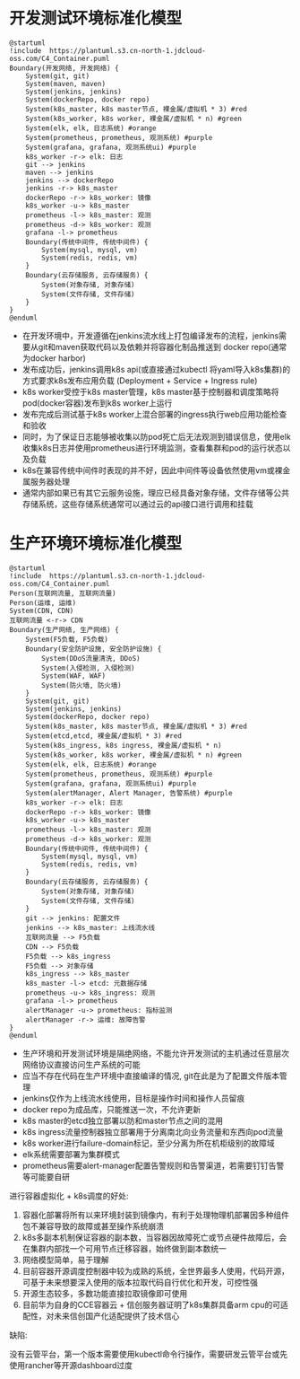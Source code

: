 # 开发测试环境标准化模型

```plantuml
@startuml
!include  https://plantuml.s3.cn-north-1.jdcloud-oss.com/C4_Container.puml
Boundary(开发网络, 开发网络) {
    System(git, git)
    System(maven, maven)
    System(jenkins, jenkins)
    System(dockerRepo, docker repo)
    System(k8s_master, k8s master节点, 裸金属/虚拟机 * 3) #red
    System(k8s_worker, k8s worker, 裸金属/虚拟机 * n) #green
    System(elk, elk, 日志系统) #orange
    System(prometheus, prometheus, 观测系统) #purple
    System(grafana, grafana, 观测系统ui) #purple
    k8s_worker -r-> elk: 日志
    git --> jenkins
    maven --> jenkins
    jenkins --> dockerRepo
    jenkins -r-> k8s_master
    dockerRepo -r-> k8s_worker: 镜像
    k8s_worker -u-> k8s_master
    prometheus -l-> k8s_master: 观测
    prometheus -d-> k8s_worker: 观测
    grafana -l-> prometheus
    Boundary(传统中间件, 传统中间件) {
        System(mysql, mysql, vm)
        System(redis, redis, vm)
    }
    Boundary(云存储服务, 云存储服务) {
        System(对象存储, 对象存储)
        System(文件存储, 文件存储)
    }
}
@enduml
```

* 在开发环境中，开发遵循在jenkins流水线上打包编译发布的流程，jenkins需要从git和maven获取代码以及依赖并将容器化制品推送到
  docker repo(通常为docker harbor)
* 发布成功后，jenkins调用k8s api(或直接通过kubectl 将yaml导入k8s集群)的方式要求k8s发布应用负载
  (Deployment + Service + Ingress rule)
* k8s worker受控于k8s master管理，k8s master基于控制器和调度策略将pod(docker容器)发布到k8s worker上运行
* 发布完成后测试基于k8s worker上混合部署的ingress执行web应用功能检查和验收
* 同时，为了保证日志能够被收集以防pod死亡后无法观测到错误信息，使用elk收集k8s日志并使用prometheus进行环境监测，查看集群和pod的运行状态以及负载
* k8s在兼容传统中间件时表现的并不好，因此中间件等设备依然使用vm或裸金属服务器处理
* 通常内部如果已有其它云服务设施，理应已经具备对象存储，文件存储等公共存储系统，这些存储系统通常可以通过云的api接口进行调用和挂载

# 生产环境环境标准化模型

```plantuml
@startuml
!include  https://plantuml.s3.cn-north-1.jdcloud-oss.com/C4_Container.puml
Person(互联网流量, 互联网流量)
Person(运维, 运维)
System(CDN, CDN)
互联网流量 <-r-> CDN
Boundary(生产网络, 生产网络) {
    System(F5负载, F5负载)
    Boundary(安全防护设施, 安全防护设施) {
        System(DDoS流量清洗, DDoS)
        System(入侵检测, 入侵检测)
        System(WAF, WAF)
        System(防火墙, 防火墙)
    }
    System(git, git)
    System(jenkins, jenkins)
    System(dockerRepo, docker repo)
    System(k8s_master, k8s master节点, 裸金属/虚拟机 * 3) #red
    System(etcd,etcd, 裸金属/虚拟机 * 3) #red
    System(k8s_ingress, k8s ingress, 裸金属/虚拟机 * n)
    System(k8s_worker, k8s worker, 裸金属/虚拟机 * n) #green
    System(elk, elk, 日志系统) #orange
    System(prometheus, prometheus, 观测系统) #purple
    System(grafana, grafana, 观测系统ui) #purple
    System(alertManager, Alert Manager, 告警系统) #purple
    k8s_worker -r-> elk: 日志
    dockerRepo -r-> k8s_worker: 镜像
    k8s_worker -u-> k8s_master
    prometheus -l-> k8s_master: 观测
    prometheus -d-> k8s_worker: 观测
    Boundary(传统中间件, 传统中间件) {
        System(mysql, mysql, vm)
        System(redis, redis, vm)
    }
    Boundary(云存储服务, 云存储服务) {
        System(对象存储, 对象存储)
        System(文件存储, 文件存储)
    }
    git --> jenkins: 配置文件
    jenkins --> k8s_master: 上线流水线
    互联网流量 --> F5负载
    CDN --> F5负载
    F5负载 --> k8s_ingress
    F5负载 --> 对象存储
    k8s_ingress --> k8s_master
    k8s_master -l-> etcd: 元数据存储
    prometheus -u-> k8s_ingress: 观测
    grafana -l-> prometheus 
    alertManager -u-> prometheus: 指标监测
    alertManager -r-> 运维: 故障告警
}
@enduml
```

* 生产环境和开发测试环境是隔绝网络，不能允许开发测试的主机通过任意层次网络协议直接访问生产系统的可能
* 应当不存在代码在生产环境中直接编译的情况, git在此是为了配置文件版本管理
* jenkins仅作为上线流水线使用，目标是操作时间和操作人员留痕
* docker repo为成品库，只能推送一次，不允许更新
* k8s master的etcd独立部署以防和master节点之间的混用
* k8s ingress流量控制器独立部署用于分离南北向业务流量和东西向pod流量
* k8s worker进行failure-domain标记，至少分离为所在机柜级别的故障域
* elk系统需要部署为集群模式
* prometheus需要alert-manager配置告警规则和告警渠道，若需要钉钉告警等可能要自研

进行容器虚拟化 + k8s调度的好处:

1. 容器化部署将所有以来环境封装到镜像内，有利于处理物理机部署因多种组件包不兼容导致的故障或甚至操作系统崩溃
2. k8s多副本机制保证容器的副本数，当容器因故障死亡或节点硬件故障后，会在集群内部找一个可用节点迁移容器，始终做到副本数统一
3. 网络模型简单，易于理解
4. 目前容器开源调度控制器中较为成熟的系统，全世界最多人使用，代码开源，可基于未来想要深入使用的版本拉取代码自行优化和开发，可控性强
5. 开源生态较多，多数功能直接拉取镜像即可使用
6. 目前华为自身的CCE容器云 + 信创服务器证明了k8s集群具备arm cpu的可适配性，对未来信创国产化适配提供了技术信心

缺陷:

没有云管平台，第一个版本需要使用kubectl命令行操作，需要研发云管平台或先使用rancher等开源dashboard过度
